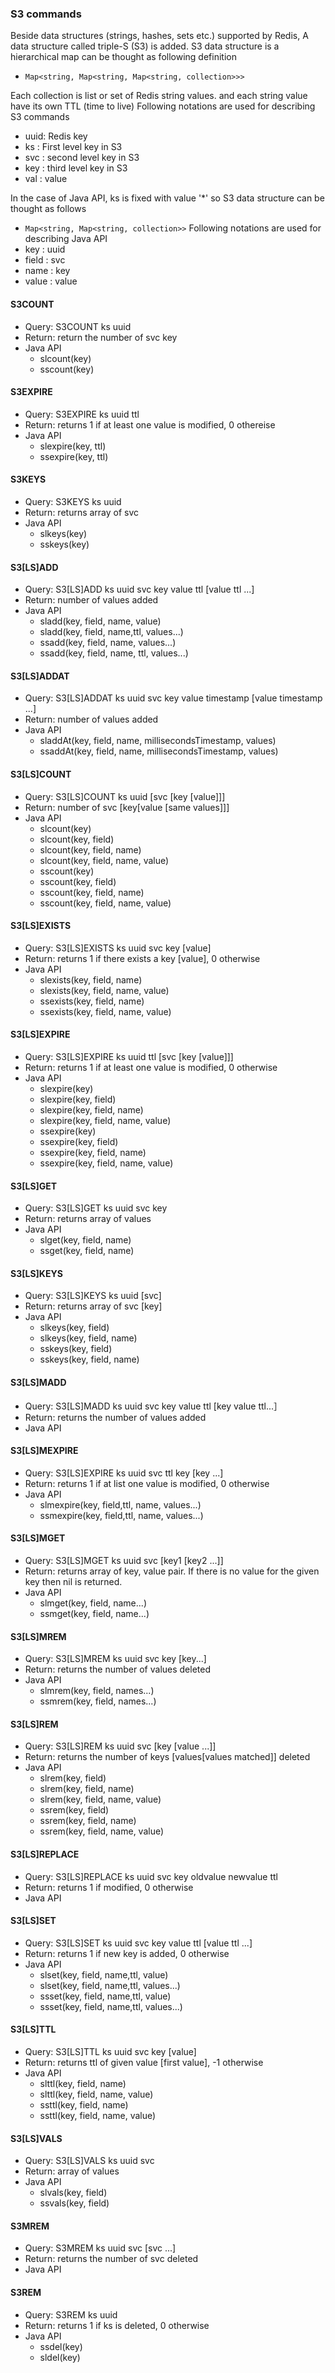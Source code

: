 ### S3 commands
Beside data structures (strings, hashes, sets etc.) supported by Redis, A data structure called triple-S (S3) is added.
S3 data structure  is a hierarchical map can be thought as following definition
  * `Map<string, Map<string, Map<string, collection>>>`

Each collection is list or set of Redis string values. and each string value have its own TTL (time to live)
Following notations are used for describing S3 commands
  * uuid: Redis key
  * ks  : First level key in S3
  * svc : second level key in S3
  * key : third level key in S3
  * val : value

In the case of Java API, ks is fixed with value '*' so S3 data structure can be thought as follows
  * `Map<string, Map<string, collection>>`
Following notations are used for describing Java API
  * key   : uuid
  * field : svc
  * name  : key
  * value : value

#### S3COUNT
  * Query: S3COUNT ks uuid
  * Return: return the number of svc key
  * Java API
    - slcount(key)
    - sscount(key)

#### S3EXPIRE
  * Query: S3EXPIRE ks uuid ttl
  * Return: returns 1 if at least one value is modified, 0 othereise
  * Java API
    - slexpire(key, ttl)
    - ssexpire(key, ttl)

#### S3KEYS
  * Query: S3KEYS ks uuid
  * Return: returns array of svc
  * Java API
    - slkeys(key)
    - sskeys(key)

#### S3[LS]ADD
  * Query: S3[LS]ADD ks uuid svc key value ttl [value ttl ...]
  * Return: number of values added
  * Java API
    - sladd(key, field, name, value) 
    - sladd(key, field, name,ttl, values...)
    - ssadd(key, field, name, values...)
    - ssadd(key, field, name, ttl, values...)

#### S3[LS]ADDAT
  * Query: S3[LS]ADDAT ks uuid svc key value timestamp [value timestamp ...]
  * Return: number of values added
  * Java API
    - sladdAt(key, field, name, millisecondsTimestamp, values)
    - ssaddAt(key, field, name, millisecondsTimestamp, values)

#### S3[LS]COUNT
  * Query: S3[LS]COUNT ks uuid [svc [key [value]]]
  * Return: number of svc [key[value [same values]]]
  * Java API
    - slcount(key)
    - slcount(key, field)
    - slcount(key, field, name)
    - slcount(key, field, name, value)
    - sscount(key)
    - sscount(key, field)
    - sscount(key, field, name)
    - sscount(key, field, name, value)

#### S3[LS]EXISTS
  * Query: S3[LS]EXISTS ks uuid svc key [value]
  * Return: returns 1 if there exists a key [value], 0 otherwise
  * Java API
    - slexists(key, field, name)
    - slexists(key, field, name, value)
    - ssexists(key, field, name)
    - ssexists(key, field, name, value)

#### S3[LS]EXPIRE
  * Query: S3[LS]EXPIRE ks uuid ttl [svc [key [value]]]
  * Return: returns 1 if at least one value is modified, 0 otherwise
  * Java API
    - slexpire(key)
    - slexpire(key, field)
    - slexpire(key, field, name)
    - slexpire(key, field, name, value)
    - ssexpire(key)
    - ssexpire(key, field)
    - ssexpire(key, field, name)
    - ssexpire(key, field, name, value)

#### S3[LS]GET
  * Query: S3[LS]GET ks uuid svc key
  * Return: returns array of values 
  * Java API
    - slget(key, field, name)
    - ssget(key, field, name)

#### S3[LS]KEYS
  * Query: S3[LS]KEYS ks uuid [svc]
  * Return: returns array of svc [key]
  * Java API
    - slkeys(key, field)
    - slkeys(key, field, name)
    - sskeys(key, field)
    - sskeys(key, field, name)

#### S3[LS]MADD
  * Query: S3[LS]MADD ks uuid svc key value ttl [key value ttl...］
  * Return: returns the number of values added
  * Java API


#### S3[LS]MEXPIRE
  * Query: S3[LS]EXPIRE ks uuid svc ttl key [key ...]
  * Return: returns 1 if at list one value is modified, 0 otherwise
  * Java API
    - slmexpire(key, field,ttl, name, values...)
    - ssmexpire(key, field,ttl, name, values...)

#### S3[LS]MGET
  * Query: S3[LS]MGET ks uuid svc [key1 [key2 ...]]
  * Return: returns array of key, value pair. If there is no value for the given key then nil is returned.
  * Java API
    - slmget(key, field, name...)
    - ssmget(key, field, name...)

#### S3[LS]MREM
  * Query: S3[LS]MREM ks uuid svc key [key...]
  * Return: returns the number of values deleted
  * Java API
    - slmrem(key, field, names...)
    - ssmrem(key, field, names...)

#### S3[LS]REM
  * Query: S3[LS]REM ks uuid svc [key [value ...]]
  * Return: returns the number of keys [values[values matched]] deleted
  * Java API
    - slrem(key, field)
    - slrem(key, field, name)
    - slrem(key, field, name, value)
    - ssrem(key, field) 
    - ssrem(key, field, name)
    - ssrem(key, field, name, value)

#### S3[LS]REPLACE
  * Query: S3[LS]REPLACE ks uuid svc key oldvalue newvalue ttl
  * Return: returns 1 if modified, 0 otherwise
  * Java API

#### S3[LS]SET
  * Query: S3[LS]SET ks uuid svc key value ttl [value ttl ...]
  * Return: returns 1 if new key is added, 0 otherwise
  * Java API
    - slset(key, field, name,ttl, value)
    - slset(key, field, name,ttl, values...)
    - ssset(key, field, name,ttl, value) 
    - ssset(key, field, name,ttl, values...) 

#### S3[LS]TTL
  * Query: S3[LS]TTL ks uuid svc key [value]
  * Return: returns ttl of given value [first value], -1 otherwise
  * Java API
    - slttl(key, field, name)
    - slttl(key, field, name, value)
    - ssttl(key, field, name)
    - ssttl(key, field, name, value)

#### S3[LS]VALS 
  * Query: S3[LS]VALS ks uuid svc
  * Return: array of values
  * Java API
    - slvals(key, field)
    - ssvals(key, field) 

#### S3MREM
  * Query: S3MREM ks uuid svc [svc ...]
  * Return: returns the number of svc deleted
  * Java API

#### S3REM
  * Query: S3REM ks uuid
  * Return: returns 1 if ks is deleted, 0 otherwise
  * Java API
    - ssdel(key)
    - sldel(key)


